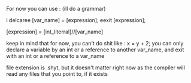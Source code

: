 For now you can use :
(ill do a grammar)

i delcaree [var_name] = [expression];
eexit [expression];

[expression] = [int_literral]//[var_name]

keep in mind that for now, you can't do shit like : x = y + 2;
you can only declare a variable by an int or a reference to another var_name, and exit with an int or a reference to a var_name

file extension is .shyt, but it doesn't matter right now as the compiler will read any files that you point to, if it exists